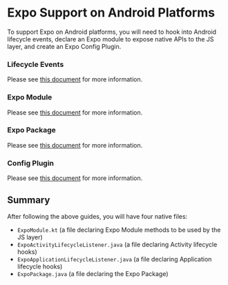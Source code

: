 # Expo Support on Android Platforms
To support Expo on Android platforms, you will need to hook into Android lifecycle events, declare an Expo module to expose native APIs to the JS layer, and create an Expo Config Plugin.

### Lifecycle Events
Please see [this document](/docs/expo/android-lifecycle-events.md) for more information.

### Expo Module
Please see [this document](/docs/expo/android-module.md) for more information.

### Expo Package
Please see [this document](/docs/expo/android-package.md) for more information.

### Config Plugin
Please see [this document](/docs/expo/android-config-plugin.md) for more information.

## Summary

After following the above guides, you will have four native files:
- `ExpoModule.kt` (a file declaring Expo Module methods to be used by the JS layer)
- `ExpoActivityLifecycleListener.java` (a file declaring Activity lifecycle hooks)
- `ExpoApplicationLifecycleListener.java` (a file declaring Application lifecycle hooks)
- `ExpoPackage.java` (a file declaring the Expo Package)
